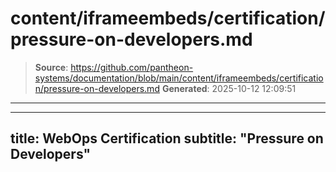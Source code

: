 # content/iframeembeds/certification/pressure-on-developers.md

> **Source**: https://github.com/pantheon-systems/documentation/blob/main/content/iframeembeds/certification/pressure-on-developers.md
> **Generated**: 2025-10-12 12:09:51

---

---
title: WebOps Certification
subtitle: "Pressure on Developers"
---

<Partial file="certification-guide/pressure-on-developers.md" />

